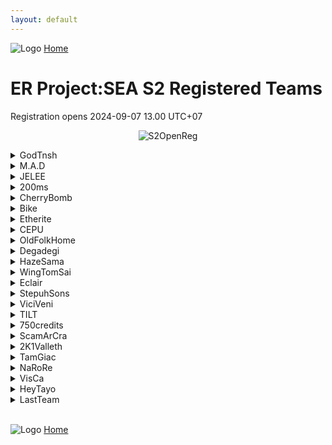 ```yaml
---
layout: default
---
```


![Logo](https://kanziebub.github.io/ProjectSEA/assets/images/bullet_rev.png)
[Home](https://kanziebub.github.io/ProjectSEA/)

# **ER Project:SEA S2 Registered Teams**
Registration opens 2024-09-07 13.00 UTC+07

<p align="center">
  <img 
    src="https://kanziebub.github.io/ProjectSEA/assets/images/Project_Sea_2_Open_Registration.png" 
    alt="S2OpenReg" 
    style="max-height: 350px;">
</p>

<details>
  <summary>GodTnsh</summary>
  <ul>
    <li>Alek</li>
    <li>Gyoo</li>
    <li>Tnsh</li>
  </ul>
</details>

<details>
  <summary>M.A.D</summary>
  <ul>
    <li>Zewnay</li>
    <li>AltamaTheFirst</li>
    <li>PurpleHeartNep</li>
  </ul>
</details>

<details>
  <summary>JELEE</summary>
  <ul>
    <li>Sachiko</li>
    <li>감자카레</li>
    <li>Lolzilla</li>
    <li>Kenpid</li>
  </ul>
</details>

<details>
  <summary>200ms</summary>
  <ul>
    <li>Reniki</li>
    <li>DanielDarkSistem</li>
    <li>Sussela</li>
    <li>Muwhaha</li>
  </ul>
</details>

<details>
  <summary>CherryBomb</summary>
  <ul>
    <li>Miraibelle</li>
    <li>Befreedom</li>
    <li>sLLLime</li>
    <li>Kazeroth</li>
  </ul>
</details>

<details>
  <summary>Bike</summary>
  <ul>
    <li>ShigureUi</li>
    <li>Haii</li>
    <li>Chinmi</li>
    <li>Fiana</li>
  </ul>
</details>

<details>
  <summary>Etherite</summary>
  <ul>
    <li>Kel2ykeion</li>
    <li>ThreeRain</li>
    <li>160999</li>
    <li>Taylored</li>
  </ul>
</details>

<details>
  <summary>CEPU</summary>
  <ul>
    <li>Peposadge</li>
    <li>CEPUーValsh</li>
    <li>CEPUーLuminears</li>
  </ul>
</details>

<details>
  <summary>OldFolkHome</summary>
  <ul>
    <li>Luerye</li>
    <li>Rion34</li>
    <li>OldCW</li>
    <li>PlapPlpGtMarried</li>
  </ul>
</details>

<details>
  <summary>Degadegi</summary>
  <ul>
    <li>CEPUーJandaHnter</li>
    <li>Rivulose</li>
    <li>Azurieru</li>
  </ul>
</details>

<details>
  <summary>HazeSama</summary>
  <ul>
    <li>PekoMarisa</li>
    <li>绯莎</li>
    <li>RainbowFudge</li>
    <li>jasonjoe123</li>
  </ul>
</details>

<details>
  <summary>WingTomSai</summary>
  <ul>
    <li>Heroic</li>
    <li>Nackbkk</li>
    <li>Stram11</li>
  </ul>
</details>

<details>
  <summary>Eclair</summary>
  <ul>
    <li>Caffeine811</li>
    <li>SoraNoGeki</li>
    <li>NaFi</li>
  </ul>
</details>

<details>
  <summary>StepuhSons</summary>
  <ul>
    <li>Ellinium</li>
    <li>Saiikyouu</li>
    <li>Oshunicus</li>
    <li>Helvesta</li>
  </ul>
</details>

<details>
  <summary>ViciVeni</summary>
  <ul>
    <li>Gomibin</li>
    <li>Ybardossa</li>
    <li>Iz1Senpai</li>
    <li>Nairos</li>
  </ul>
</details>

<details>
  <summary>TILT</summary>
  <ul>
    <li>dice21</li>
    <li>LycheeLemon</li>
    <li>LucisC</li>
  </ul>
</details>

<details>
  <summary>750credits</summary>
  <ul>
    <li>ElainaYukino</li>
    <li>HeartofVietnam</li>
    <li>21M一RFT94</li>
    <li>Adrelia</li>
  </ul>
</details>

<details>
  <summary>ScamArCra</summary>
  <ul>
    <li>ArCraMiCia</li>
    <li>DoubleEye</li>
    <li>SUNKANoWBX</li>
    <li>MuRyoKuSho</li>
  </ul>
</details>

<details>
  <summary>2K1Valleth</summary>
  <ul>
    <li>SakiMatsumi</li>
    <li>Valleth</li>
    <li>Lyfin</li>
  </ul>
</details>

<details>
  <summary>TamGiac</summary>
  <ul>
    <li>TamGiac</li>
    <li>JohannsJuice</li>
    <li>RozziSimp</li>
  </ul>
</details>

<details>
  <summary>NaRoRe</summary>
  <ul>
    <li>HyzeHox</li>
    <li>Rooper13</li>
    <li>RedTheWolf</li>
  </ul>
</details>

<details>
  <summary>VisCa</summary>
  <ul>
    <li>StellaAurelius</li>
    <li>Luminym</li>
    <li>Fee</li>
    <li>VisCa243</li>
  </ul>
</details>

<details>
  <summary>HeyTayo</summary>
  <ul>
    <li>Onryou</li>
    <li>ZxLaim</li>
    <li>Yazoo</li>
  </ul>
</details>

<details>
  <summary>LastTeam</summary>
  <ul>
    <li>Extera</li>
    <li>Gallileo</li>
    <li>Renal</li>
  </ul>
</details>


<br>

![Logo](https://kanziebub.github.io/ProjectSEA/assets/images/bullet_rev.png)
[Home](https://kanziebub.github.io/ProjectSEA/)
